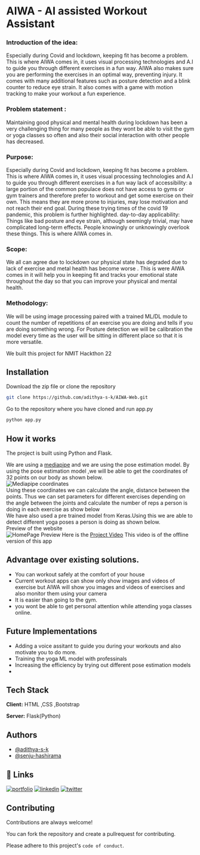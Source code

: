 # AIWA - AI assisted Workout Assistant 

### Introduction of the idea:

Especially during Covid and lockdown, keeping fit has become a
problem. This is where AIWA comes in, it uses visual processing
technologies and A.I to guide you through different exercises in a
fun way. AIWA also makes sure you are performing the exercises in
an optimal way, preventing injury. It comes with many additional
features such as posture detection and a blink counter to reduce
eye strain. It also comes with a game with motion tracking to make
your workout a fun experience.

### Problem statement :

Maintaining good physical and mental health during lockdown has
been a very challenging thing for many people as they wont be
able to visit the gym or yoga classes so often and also their social
interaction with other people has decreased.

### Purpose:

Especially during Covid and lockdown, keeping fit has become a problem.
This is where AIWA comes in, it uses visual processing technologies and
A.I to guide you through different exercises in a fun way
lack of accessibility: a large portion of the common populace does not
have access to gyms or gym trainers and therefore prefer to workout and
get some exercise on their own. This means they are more prone to
injuries, may lose motivation and not reach their end goal. During these
trying times of the covid 19 pandemic, this problem is further
highlighted.
day-to-day applicability: Things like bad posture and eye strain, although
seemingly trivial, may have complicated long-term effects. People
knowingly or unknowingly overlook these things. This is where AIWA
comes in.

### Scope:
We all can agree due to lockdown our physical state has
degraded due to lack of exercise and metal health has become
worse . This is were AIWA comes in it will help you in keeping fit
and tracks your emotional state throughout the day so that you
can improve your physical and mental health.

### Methodology:
We will be using image processing paired with a trained ML/DL
module to count the number of repetitions of an exercise you
are doing and tells if you are doing something wrong.
For Posture detection we will be calibration the model every
time as the user will be sitting in different place so that it is
more versatile.

We built this project for NMIT Hackthon 22
## Installation

Download the zip file or clone the repository

```bash
git clone https://github.com/adithya-s-k/AIWA-Web.git
```
Go to the repository where you have cloned and run app.py
```bash
python app.py
```

    
## How it works
The project is built using Python and Flask.

We are using a [mediapipe](https://google.github.io/mediapipe/) and we are using the pose estimation model.
By using the pose estimation model ,we will be able to get the coordinates of 32 points on our body as shown below.
\
![Mediapipe coordinates](https://google.github.io/mediapipe/images/mobile/pose_tracking_full_body_landmarks.png)
\
Using these coordinates we can calculate the angle, distance between the points.
Thus we can set parameters for different exercises depending on the angle between the joints and calculate the number of reps a person is doing in each exercise as show below
\
We have also used a pre trained model from Keras.Using this we are able to detect different yoga poses a person is doing as shown below.
\
Preview of the website
\
![HomePage Preview](https://github.com/adithya-s-k/AIWA-Web/blob/master/static/Frame_home.png)
Here is the [Project Video](https://youtu.be/GDy-AMGFmwc) This video is of the offline version of this app

## Advantage over existing solutions.
- You can workout safely at the comfort of your house
- Current workout apps can show only show images and videos of exercise but AIWA will show you images and videos of exercises and also monitor them using your camera
- It is easier than going to the gym.
- you wont be able to get personal attention while attending yoga classes online.

## Future Implementations
- Adding a voice assitant to guide you during your workouts and also motivate you to do more.
- Training the yoga ML model with professinals
- Increasing the efficiency by trying out different pose estimation models
- 



## Tech Stack

**Client:** HTML ,CSS ,Bootstrap

**Server:** Flask(Python)


## Authors

- [@adithya-s-k](https://github.com/adithya-s-k)
- [@senju-hashirama](https://github.com/senju-hashirama)


## 🔗 Links
[![portfolio](https://img.shields.io/badge/my_portfolio-000?style=for-the-badge&logo=ko-fi&logoColor=white)]()
[![linkedin](https://img.shields.io/badge/linkedin-0A66C2?style=for-the-badge&logo=linkedin&logoColor=white)](https://www.linkedin.com/in/adithya-s-kolavi-127a561a8/)
[![twitter](https://img.shields.io/badge/twitter-1DA1F2?style=for-the-badge&logo=twitter&logoColor=white)](https://twitter.com/adithya_s_k)


## Contributing

Contributions are always welcome!

You can fork the repository and create a pullrequest for contributing.

Please adhere to this project's `code of conduct`.